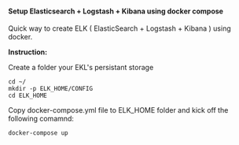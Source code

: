 #### Setup Elasticsearch + Logstash + Kibana using docker compose

Quick way to create ELK ( ElasticSearch + Logstash + Kibana ) using docker.

**Instruction:**

Create a folder your EKL's persistant storage
```
cd ~/
mkdir -p ELK_HOME/CONFIG
cd ELK_HOME
```

Copy docker-compose.yml file to ELK_HOME folder and kick off the following comamnd:
```
docker-compose up
```




